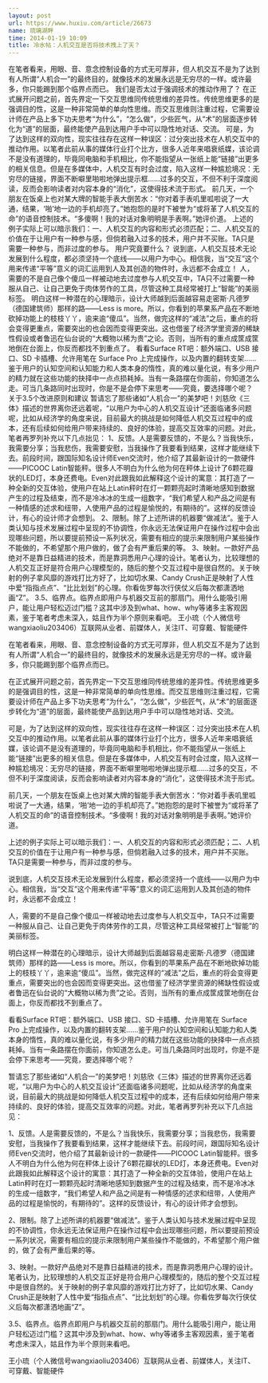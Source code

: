 ```yaml
---
layout: post
url: https://www.huxiu.com/article/26673
name: 琉璃湖畔
time: 2014-01-19 10:09
title: 冷水帖：人机交互是否将技术拽上了天？
---
```

在笔者看来，用眼、音、意念控制设备的方式无可厚非，但人机交互不是为了达到有人所谓“人机合一”的最终目的，就像技术的发展永远是无穷尽的一样。或许最多，你只能踢到那个临界点而已。 我们是否太过于强调技术的推动作用了？ 在正式展开问题之前，首先界定一下交互思维同传统思维的差异性。传统思维更多的是强调目的性，这是一种非常简单的单向性思维。而交互思维则注重过程，它需要设计师在产品上多下功夫思考“为什么”，“怎么做”，少些匠气，从“术”的层面逐步转化为“道”的层面，最终能使产品到达用户手中可以隐性地对话、交流。 可是，为了达到这样的双向性，现实往往存在这样一种误区：过分突出技术在人机交互中的推动作用。以笔者此前从事的媒体行业打个比方，很多人近年来唱衰纸媒，该论调不是没有道理的，毕竟同电脑和手机相比，你不能指望从一张纸上能“链接”出更多的相关信息。但是在多媒体中，人机交互有时会过度，陷入这样一种尴尬境况：无穷尽的链接，界面不断噼里啪啦地弹出提示框……过多的交互，不但不利于深度阅读，反而会影响读者对内容本身的“消化”，这使得技术流于形式。 前几天，一个朋友在饭桌上也对某大牌的智能手表大倒苦水：“你对着手表叽里呱啦说了一大通，结果，‘啪’地一边的手机却亮了。”她抱怨的是时下被誉为“或将革了人机交互的命”的语音控制技术。“多傻啊！我的对话对象明明是手表啊。”她评价道。 上述的例子实际上可以暗示我们：一、人机交互的内容和形式必须匹配；二、人机交互的价值在于让用户有一种参与感，但倘若融入过多的技术，用户并不买账。TA只是需要一种参与，而非过度的参与。 用户究竟要什么？ 说到底，人机交互技术无论发展到什么程度，都必须坚持一个底线——以用户为中心。相信我，当“交互”这个用来传递“平等”意义的词汇运用到人及其创造的物件时，永远都不会成立！ 人，需要的不是自己像个傻瓜一样被动地去过度参与人机交互中，TA只不过需要一种服从自己、让自己更免于肉体劳作的工具，尽管这种工具经常被打上“智能”的美丽标签。 明白这样一种潜在的心理暗示，设计大师越到后面越容易走密斯·凡德罗（德国建筑师）那样的路——Less is more。所以，你看到的苹果系产品在不断地砍掉功能上的枝枝丫丫，逾来逾“傻瓜”。当然，做完这样的“减法”之后，重点的将会变得更重点，需要突出的也会因而变得更突出。这也借鉴了经济学里资源的稀缺性假设或者鲁迅在仙台说的“大概物以稀为贵”之论。否则，当所有的重点成筐成筐地倒在台面上，你反而都找不到重点了。 看看Surface RT吧：额外端口、USB 接口、SD 卡插槽、允许用笔在 Surface Pro 上完成操作，以及内置的翻转支架……鉴于用户的认知空间和认知能力和人类本身的惰性，真的难以量化说，有多少用户的精力就在这些功能的抉择中一点点损耗掉。当有一条路摆在你面前，你知道怎么走。可当几条路同时出现时，你是不是会停下来思考——究竟，要选择哪个呢？ 关于3.5个改进原则和建议 暂请忘了那些诸如“人机合一”的美梦吧！刘慈欣《三体》描述的世界离你还远着呢，“以用户为中心的人机交互设计”还面临诸多问题呢，比如从经济学的角度来说，目前最大的挑战是如何降低人机交互过程中的成本，还有后续如何给用户带来持续的、良好的体验，提高交互效率的问题。对此，笔者再罗列补充以下几点拙见： 1、反馈。人是需要反馈的，不是么？当我快乐，我需要分享；当我悲伤，我需要安慰，当我操作了我要看到结果，这样才能继续下去。前段时间，跟国际知名设计师Even交流时，他介绍了其最新设计的一款硬件——PICOOC Latin智能秤。很多人不明白为什么他为何在秤体上设计了6颗花瓣状的LED灯，本身还费电。Even对此跟我如此解释这个设计的寓意：其打造了一种全新的交互体验，使用户在站上Latin秤时在灯一颗颗亮起时清晰地感知到数据产生的过程及结束，而不是冷冰冰的生成一组数字，“我们希望人和产品之间是有一种情感的述求和纽带，人使用产品的过程是愉悦的，有期待的”。这样的反馈设计，有心的设计师才会想到。 2、限制。除了上述所讲的机器要“做减法”。鉴于人类认知与技术发展过程中呈现的不协调性，你永远无法保证用户在操作过程中会出现哪些问题，所以要提前预设一系列状况，需要有相应的提示来限制用户某些操作不能做的，不希望那个用户做的，做了会有严重后果的等。 3、映射。一款好产品绝对不是靠日益精进的技术，而是靠洞悉用户心理的设计。笔者认为，比较理想的人机交互正好是符合用户心理模型的，随后的整个交互过程中是很自然的。关于映射的例子拿风靡的游戏打比方好了，比如切水果、Candy Crush正是映射了人性中爱“指指点点”、“比比划划”的心理。你看佐罗每次行侠仗义后每次都潇洒地画“Z”。 3.5、临界点。临界点即用户与机器交互前的那扇门。用什么能吸引用户，能让用户轻松迈过门槛？这其中涉及到what、how、why等诸多主客观因素，鉴于笔者考虑未深入，姑且作为半个原则来看吧。 王小琉（个人微信号wangxiaoliu203406）互联网从业者、前媒体人，关注IT、可穿戴、智能硬件

在笔者看来，用眼、音、意念控制设备的方式无可厚非，但人机交互不是为了达到有人所谓“人机合一”的最终目的，就像技术的发展永远是无穷尽的一样。或许最多，你只能踢到那个临界点而已。

在正式展开问题之前，首先界定一下交互思维同传统思维的差异性。传统思维更多的是强调目的性，这是一种非常简单的单向性思维。而交互思维则注重过程，它需要设计师在产品上多下功夫思考“为什么”，“怎么做”，少些匠气，从“术”的层面逐步转化为“道”的层面，最终能使产品到达用户手中可以隐性地对话、交流。

可是，为了达到这样的双向性，现实往往存在这样一种误区：过分突出技术在人机交互中的推动作用。以笔者此前从事的媒体行业打个比方，很多人近年来唱衰纸媒，该论调不是没有道理的，毕竟同电脑和手机相比，你不能指望从一张纸上能“链接”出更多的相关信息。但是在多媒体中，人机交互有时会过度，陷入这样一种尴尬境况：无穷尽的链接，界面不断噼里啪啦地弹出提示框……过多的交互，不但不利于深度阅读，反而会影响读者对内容本身的“消化”，这使得技术流于形式。

前几天，一个朋友在饭桌上也对某大牌的智能手表大倒苦水：“你对着手表叽里呱啦说了一大通，结果，‘啪’地一边的手机却亮了。”她抱怨的是时下被誉为“或将革了人机交互的命”的语音控制技术。“多傻啊！我的对话对象明明是手表啊。”她评价道。

上述的例子实际上可以暗示我们：一、人机交互的内容和形式必须匹配；二、人机交互的价值在于让用户有一种参与感，但倘若融入过多的技术，用户并不买账。TA只是需要一种参与，而非过度的参与。

说到底，人机交互技术无论发展到什么程度，都必须坚持一个底线——以用户为中心。相信我，当“交互”这个用来传递“平等”意义的词汇运用到人及其创造的物件时，永远都不会成立！

人，需要的不是自己像个傻瓜一样被动地去过度参与人机交互中，TA只不过需要一种服从自己、让自己更免于肉体劳作的工具，尽管这种工具经常被打上“智能”的美丽标签。

明白这样一种潜在的心理暗示，设计大师越到后面越容易走密斯·凡德罗（德国建筑师）那样的路——Less is more。所以，你看到的苹果系产品在不断地砍掉功能上的枝枝丫丫，逾来逾“傻瓜”。当然，做完这样的“减法”之后，重点的将会变得更重点，需要突出的也会因而变得更突出。这也借鉴了经济学里资源的稀缺性假设或者鲁迅在仙台说的“大概物以稀为贵”之论。否则，当所有的重点成筐成筐地倒在台面上，你反而都找不到重点了。

看看Surface RT吧：额外端口、USB 接口、SD 卡插槽、允许用笔在 Surface Pro 上完成操作，以及内置的翻转支架……鉴于用户的认知空间和认知能力和人类本身的惰性，真的难以量化说，有多少用户的精力就在这些功能的抉择中一点点损耗掉。当有一条路摆在你面前，你知道怎么走。可当几条路同时出现时，你是不是会停下来思考——究竟，要选择哪个呢？

暂请忘了那些诸如“人机合一”的美梦吧！刘慈欣《三体》描述的世界离你还远着呢，“以用户为中心的人机交互设计”还面临诸多问题呢，比如从经济学的角度来说，目前最大的挑战是如何降低人机交互过程中的成本，还有后续如何给用户带来持续的、良好的体验，提高交互效率的问题。对此，笔者再罗列补充以下几点拙见：

1、反馈。人是需要反馈的，不是么？当我快乐，我需要分享；当我悲伤，我需要安慰，当我操作了我要看到结果，这样才能继续下去。前段时间，跟国际知名设计师Even交流时，他介绍了其最新设计的一款硬件——PICOOC Latin智能秤。很多人不明白为什么他为何在秤体上设计了6颗花瓣状的LED灯，本身还费电。Even对此跟我如此解释这个设计的寓意：其打造了一种全新的交互体验，使用户在站上Latin秤时在灯一颗颗亮起时清晰地感知到数据产生的过程及结束，而不是冷冰冰的生成一组数字，“我们希望人和产品之间是有一种情感的述求和纽带，人使用产品的过程是愉悦的，有期待的”。这样的反馈设计，有心的设计师才会想到。

2、限制。除了上述所讲的机器要“做减法”。鉴于人类认知与技术发展过程中呈现的不协调性，你永远无法保证用户在操作过程中会出现哪些问题，所以要提前预设一系列状况，需要有相应的提示来限制用户某些操作不能做的，不希望那个用户做的，做了会有严重后果的等。

3、映射。一款好产品绝对不是靠日益精进的技术，而是靠洞悉用户心理的设计。笔者认为，比较理想的人机交互正好是符合用户心理模型的，随后的整个交互过程中是很自然的。关于映射的例子拿风靡的游戏打比方好了，比如切水果、Candy Crush正是映射了人性中爱“指指点点”、“比比划划”的心理。你看佐罗每次行侠仗义后每次都潇洒地画“Z”。

3.5、临界点。临界点即用户与机器交互前的那扇门。用什么能吸引用户，能让用户轻松迈过门槛？这其中涉及到what、how、why等诸多主客观因素，鉴于笔者考虑未深入，姑且作为半个原则来看吧。

王小琉（个人微信号wangxiaoliu203406）互联网从业者、前媒体人，关注IT、可穿戴、智能硬件

